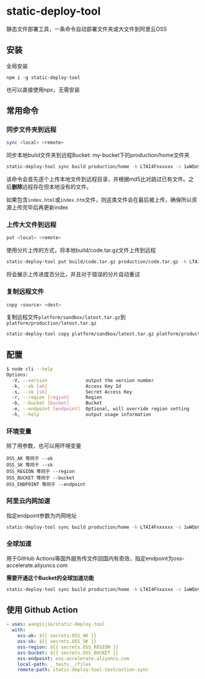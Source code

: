 # static-deploy-tool

静态文件部署工具，一条命令自动部署文件夹或大文件到阿里云OSS

## 安装

全局安装

```
npm i -g static-deploy-tool
```

也可以直接使用npx，无需安装

## 常用命令

### 同步文件夹到远程

```bash
sync <local> <remote>
```

同步本地build文件夹到远程Bucket: my-bucket下的production/home文件夹

```bash
static-deploy-tool sync build production/home -k LTAI4Fnxxxxx -s 1wWQo9JQpSxxxx -b my-bucket
```

该命令会首先逐个上传本地文件到远程目录，并根据md5比对跳过已有文件。之后**删除**远程存在但本地没有的文件。

如果包含`index.html`或`index.htm`文件，则这类文件会在最后被上传，确保所以资源上传完毕后再更新index

### 上传大文件到远程

```bash
put <local> <remote>
```

使用分片上传的方式，将本地build/code.tar.gz文件上传到远程

```bash
static-deploy-tool put build/code.tar.gz production/code.tar.gz -k LTAI4Fnxxxxx -s 1wWQo9JQpSxxxx -b my-bucket
```

将会展示上传进度百分比，并且对于错误的分片自动重试

### 复制远程文件

```bash
copy <source> <dest>
```

复制远程文件`platform/sandbox/latest.tar.gz`到`platform/production/latest.tar.gz`

```bash
static-deploy-tool copy platform/sandbox/latest.tar.gz platform/production/latest.tar.gz -k LTAI4Fnxxxxx -s 1wWQo9JQpSxxxx -b my-bucket
```

## 配置

```bash
$ node cli --help
Options:
  -V, --version              output the version number
  -k, --ak [ak]              Access Key Id
  -s, --sk [sk]              Secret Access Key
  -r, --region [region]      Region
  -b, --bucket [bucket]      Bucket
  -e, --endpoint [endpoint]  Optional, will override region setting
  -h, --help                 output usage information
```

### 环境变量

除了用参数，也可以用环境变量

```
OSS_AK 等同于 --ak
OSS_SK 等同于 --sk
OSS_REGION 等同于 --region
OSS_BUCKET 等同于 --bucket
OSS_ENDPOINT 等同于 --endpoint
```

### 阿里云内网加速

指定endpoint参数为内网地址

```bash
static-deploy-tool sync build production/home -k LTAI4Fnxxxxx -s 1wWQo9JQpSxxxx -b my-bucket -e oss-cn-shanghai-internal.aliyuncs.com
```

### 全球加速

用于GitHub Actions等国外服务传文件回国内有奇效，指定endpoint为oss-accelerate.aliyuncs.com

**需要开通这个Bucket的全球加速功能**

```bash
static-deploy-tool sync build production/home -k LTAI4Fnxxxxx -s 1wWQo9JQpSxxxx -b my-bucket -e oss-accelerate.aliyuncs.com
```

## 使用 Github Action

```yaml
- uses: wangsijie/static-deploy-tool
  with:
    oss-ak: ${{ secrets.OSS_AK }}
    oss-sk: ${{ secrets.OSS_SK }}
    oss-region: ${{ secrets.OSS_REGION }}
    oss-bucket: ${{ secrets.OSS_BUCKET }}
    oss-endpoint: oss-accelerate.aliyuncs.com
    local-path: __tests__/files
    remote-path: static-deploy-tool-test/action-sync
```
